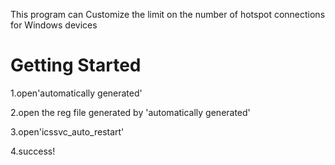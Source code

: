 This program can Customize the limit on the number of hotspot connections for Windows devices

# Getting Started
1.open'automatically generated'

2.open the reg file generated by 'automatically generated'

3.open'icssvc_auto_restart'

4.success!

